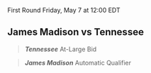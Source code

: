 First Round
Friday, May 7 at 12:00 EDT
## James Madison vs Tennessee

> ***Tennessee***
> At-Large Bid

> ***James Madison***
> Automatic Qualifier